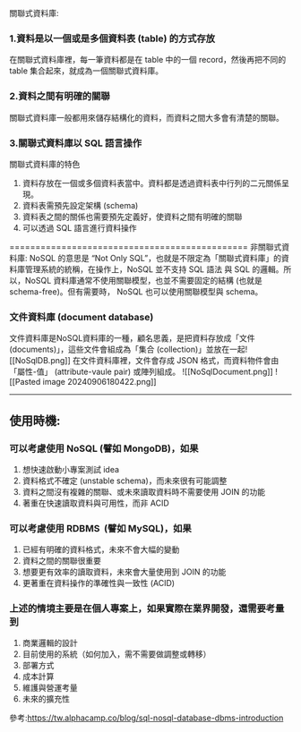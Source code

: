 關聯式資料庫:
### **1.資料是以一個或是多個資料表 (table) 的方式存放**
在關聯式資料庫裡，每一筆資料都是在 table 中的一個 record，然後再把不同的 table 集合起來，就成為一個關聯式資料庫。
### **2.資料之間有明確的關聯**
關聯式資料庫一般都用來儲存結構化的資料，而資料之間大多會有清楚的關聯。

### **3.關聯式資料庫以 SQL 語言操作**

關聯式資料庫的特色  
1. 資料存放在一個或多個資料表當中。資料都是透過資料表中行列的二元關係呈現。
2. 資料表需預先設定架構 (schema)
3. 資料表之間的關係也需要預先定義好，使資料之間有明確的關聯
4. 可以透過 SQL 語言進行資料操作

==============================================
非關聯式資料庫:
NoSQL 的意思是 “Not Only SQL”，也就是不限定為「關聯式資料庫」的資料庫管理系統的統稱，在操作上，NoSQL 並不支持 SQL 語法 與 SQL 的邏輯。所以，NoSQL 資料庫通常不使用關聯模型，也並不需要固定的結構 (也就是 schema-free)。但有需要時， NoSQL 也可以使用關聯模型與 schema。

### 文件資料庫 (document database)

文件資料庫是NoSQL資料庫的一種，顧名思義，是把資料存放成「文件 (documents)」，這些文件會組成為「集合 (collection)」並放在一起![[NoSqlDB.png]]
在文件資料庫裡，文件會存成 JSON 格式，而資料物件會由「屬性-值」 (attribute-vaule pair) 或陣列組成。
![[NoSqlDocument.png]]
![[Pasted image 20240906180422.png]]

---
## 使用時機:
### **可以考慮使用 NoSQL (譬如 MongoDB)，如果**
1. 想快速啟動小專案測試 idea
2. 資料格式不確定 (unstable schema)，而未來很有可能調整
3. 資料之間沒有複雜的關聯、或未來讀取資料時不需要使用 JOIN 的功能
4. 著重在快速讀取資料與可用性，而非 ACID

### **可以考慮使用 RDBMS  (譬如 MySQL)，如果**
1. 已經有明確的資料格式，未來不會大幅的變動
2. 資料之間的關聯很重要
3. 想要更有效率的讀取資料，未來會大量使用到 JOIN 的功能
4. 更著重在資料操作的準確性與一致性 (ACID)

### 上述的情境主要是在個人專案上，如果實際在業界開發，還需要考量到
1. 商業邏輯的設計
2. 目前使用的系統（如何加入，需不需要做調整或轉移）
3. 部署方式
4. 成本計算
5. 維護與營運考量
6. 未來的擴充性

參考:https://tw.alphacamp.co/blog/sql-nosql-database-dbms-introduction